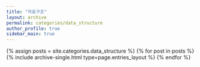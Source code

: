 ```yaml
---
title: "자료구조"
layout: archive
permalink: categories/data_structure
author_profile: true
sidebar_main: true
---
```



{% assign posts = site.categories.data_structure %}
{% for post in posts %} {% include archive-single.html type=page.entries_layout %} {% endfor %}